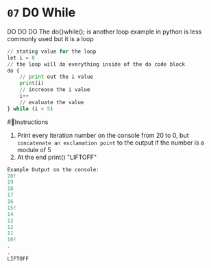 # `07` D0 While

DO DO DO
The do{}while(); is another loop example in python is less commonly used but it is a loop
```py
// stating value for the loop
let i = 0
// the loop will do everything inside of the do code block
do {
    // print out the i value
    print(i)
    // increase the i value
    i++
    // evaluate the value
} while (i < 5)
```


#📝Instructions
1. Print every iteration number on the console from 20 to 0,
 but `concatenate an exclamation point` to the output if the number
 is a module of 5
2. At the end print() "LIFTOFF"

```py
Example Output on the console:
20!
19
18
17
16
15!
14
13
12
11
10!
.
.
LIFTOFF
```